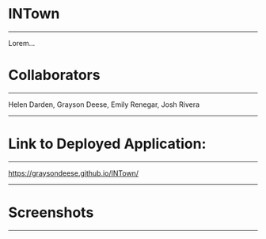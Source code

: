 # INTown
****
Lorem...
# Collaborators
****
Helen Darden, Grayson Deese, Emily Renegar, Josh Rivera
****
# Link to Deployed Application:
****
https://graysondeese.github.io/INTown/
****
# Screenshots
****
